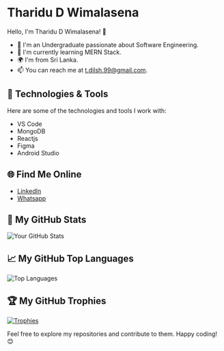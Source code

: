 # Tharidu D Wimalasena

Hello, I'm Tharidu D Wimalasena! 👋

- 🚀 I'm an Undergraduate passionate about Software Engineering.
- 🌱 I'm currently learning MERN Stack.
- 🌍 I'm from Sri Lanka.
- 📫 You can reach me at t.dilsh.99@gmail.com.

## 🔧 Technologies & Tools

Here are some of the technologies and tools I work with:

- VS Code
- MongoDB
- Reactjs
- Figma
- Android Studio

## 🌐 Find Me Online

- [LinkedIn](https://www.linkedin.com/in/tharidu-d-wimalasena)
- [Whatsapp](https://wa.me/755117378)

## 💼 My GitHub Stats

![Your GitHub Stats](https://github-readme-stats.vercel.app/api?username=Tharidu-Dilshan&show_icons=true)

## 📈 My GitHub Top Languages

![Top Languages](https://github-readme-stats.vercel.app/api/top-langs/?username=Tharidu-Dilshan)

## 🏆 My GitHub Trophies

[![Trophies](https://github-profile-trophy.vercel.app/?username=Tharidu-Dilshan)](https://github.com/ryo-ma/github-profile-trophy)

Feel free to explore my repositories and contribute to them. Happy coding! 😊
